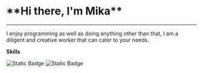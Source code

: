<h1>**Hi there, I'm Mika**</h1>
<hr/>

I enjoy programming as well as doing anything other than that, I am a diligent and creative worker that can cater to your needs.

**Skills**

<img alt="Static Badge" src="[https://img.shields.io/badge/Next.js-000?logo=nextdotjs&logoColor=fff&style=for-the-badge](https://img.shields.io/badge/SQLite-07405E?style=for-the-badge&logo=sqlite&logoColor=white)" />
<img alt="Static Badge" src="https://img.shields.io/badge/Next.js-000?logo=nextdotjs&logoColor=fff&style=for-the-badge" />
